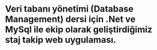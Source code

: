 # Veri tabanı yönetimi (Database Management) dersi için .Net ve MySql ile ekip olarak geliştirdiğimiz staj takip web uygulaması.
